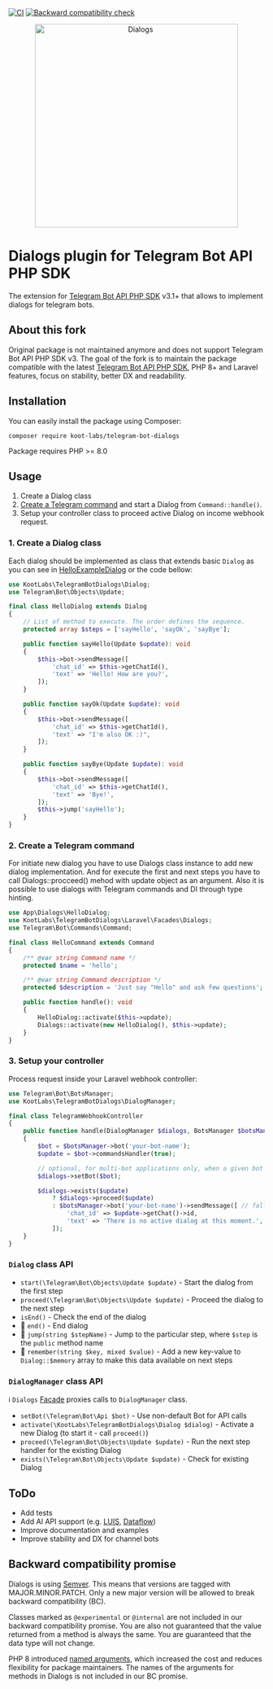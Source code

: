 [![CI](https://github.com/koot-labs/telegram-bot-dialogs/actions/workflows/ci.yml/badge.svg)](https://github.com/koot-labs/telegram-bot-dialogs/actions/workflows/ci.yml)
[![Backward compatibility check](https://github.com/koot-labs/telegram-bot-dialogs/actions/workflows/backward-compatibility-check.yml/badge.svg)](https://github.com/koot-labs/telegram-bot-dialogs/actions/workflows/backward-compatibility-check.yml)

<p align="center"><img src="https://user-images.githubusercontent.com/5278175/176997422-79e5c4c1-ff43-438e-b30e-651bb8e17bcf.png" alt="Dialogs" width="400"></p>

# Dialogs plugin for Telegram Bot API PHP SDK

The extension for [Telegram Bot API PHP SDK](https://github.com/irazasyed/telegram-bot-sdk) v3.1+ that allows to implement dialogs for telegram bots.


## About this fork

Original package is not maintained anymore and does not support Telegram Bot API PHP SDK v3.
The goal of the fork is to maintain the package compatible with the latest [Telegram Bot API PHP SDK](https://github.com/irazasyed/telegram-bot-sdk),
PHP 8+ and Laravel features, focus on stability, better DX and readability.


## Installation

You can easily install the package using Composer:

```shell
composer require koot-labs/telegram-bot-dialogs
```
Package requires PHP >= 8.0


## Usage

1. Create a Dialog class
2. [Create a Telegram command](https://telegram-bot-sdk.readme.io/docs/commands-system) and start a Dialog from `Command::handle()`.
3. Setup your controller class to proceed active Dialog on income webhook request.


### 1. Create a Dialog class

Each dialog should be implemented as class that extends basic `Dialog` as you can see in [HelloExampleDialog](https://github.com/koot-labs/telegram-bot-dialogs/blob/master/src/Dialogs/HelloExampleDialog.php) or the code bellow:

```php
use KootLabs\TelegramBotDialogs\Dialog;
use Telegram\Bot\Objects\Update;

final class HelloDialog extends Dialog
{
    // List of method to execute. The order defines the sequence.
    protected array $steps = ['sayHello', 'sayOk', 'sayBye'];

    public function sayHello(Update $update): void
    {
        $this->bot->sendMessage([
            'chat_id' => $this->getChatId(),
            'text' => 'Hello! How are you?',
        ]);
    }

    public function sayOk(Update $update): void
    {
        $this->bot->sendMessage([
            'chat_id' => $this->getChatId(),
            'text' => "I'm also OK :)",
        ]);
    }

    public function sayBye(Update $update): void
    {
        $this->bot->sendMessage([
            'chat_id' => $this->getChatId(),
            'text' => 'Bye!',
        ]);
        $this->jump('sayHello');
    }
}
```


### 2. Create a Telegram command

For initiate new dialog you have to use Dialogs class instance to add new dialog implementation. And for execute the first and next steps you have to call Dialogs::procceed() mehod with update object as an argument. Also it is possible to use dialogs with Telegram commands and DI through type hinting.

```php
use App\Dialogs\HelloDialog;
use KootLabs\TelegramBotDialogs\Laravel\Facades\Dialogs;
use Telegram\Bot\Commands\Command;

final class HelloCommand extends Command
{
    /** @var string Command name */
    protected $name = 'hello';

    /** @var string Command description */
    protected $description = 'Just say "Hello" and ask few questions';

    public function handle(): void
    {
        HelloDialog::activate($this->update);
        Dialogs::activate(new HelloDialog(), $this->update);
    }
}
```


### 3. Setup your controller

Process request inside your Laravel webhook controller:

```php
use Telegram\Bot\BotsManager;
use KootLabs\TelegramBotDialogs\DialogManager;

final class TelegramWebhookController
{
    public function handle(DialogManager $dialogs, BotsManager $botsManager): void
    {
        $bot = $botsManager->bot('your-bot-name');
        $update = $bot->commandsHandler(true);

        // optional, for multi-bot applications only, when a given bot is not a default one
        $dialogs->setBot($bot);

        $dialogs->exists($update)
            ? $dialogs->proceed($update)
            : $botsManager->bot('your-bot-name')->sendMessage([ // fallback message
                'chat_id' => $update->getChat()->id,
                'text' => 'There is no active dialog at this moment.',
            ]);
    }
}
```


### `Dialog` class API

- `start(\Telegram\Bot\Objects\Update $update)` - Start the dialog from the first step
- `proceed(\Telegram\Bot\Objects\Update $update)` - Proceed the dialog to the next step
- `isEnd()` - Check the end of the dialog
- 🔐 `end()` - End dialog
- 🔐 `jump(string $stepName)` - Jump to the particular step, where `$step` is the `public` method name
- 🔐 `remember(string $key, mixed $value)` - Add a new key-value to `Dialog::$memory` array to make this data available on next steps


### `DialogManager` class API

ℹ️ `Dialogs` [Facade](https://laravel.com/docs/master/facades) proxies calls to `DialogManager` class.

- `setBot(\Telegram\Bot\Api $bot)` - Use non-default Bot for API calls
- `activate(\KootLabs\TelegramBotDialogs\Dialog $dialog)` - Activate a new Dialog (to start it - call `proceed()`)
- `proceed(\Telegram\Bot\Objects\Update $update)` - Run the next step handler for the existing Dialog
- `exists(\Telegram\Bot\Objects\Update $update)` - Check for existing Dialog


## ToDo

- Add tests
- Add AI API support (e.g. [LUIS](https://www.luis.ai/), [Dataflow](https://cloud.google.com/dataflow))
- Improve documentation and examples
- Improve stability and DX for channel bots


## Backward compatibility promise

Dialogs is using [Semver](https://semver.org/). This means that versions are tagged with MAJOR.MINOR.PATCH.
Only a new major version will be allowed to break backward compatibility (BC).

Classes marked as `@experimental` or `@internal` are not included in our backward compatibility promise.
You are also not guaranteed that the value returned from a method is always the same.
You are guaranteed that the data type will not change.

PHP 8 introduced [named arguments](https://wiki.php.net/rfc/named_params), which increased the cost and reduces flexibility for package maintainers.
The names of the arguments for methods in Dialogs is not included in our BC promise.
